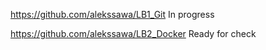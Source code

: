 https://github.com/alekssawa/LB1_Git In progress

https://github.com/alekssawa/LB2_Docker Ready for check
